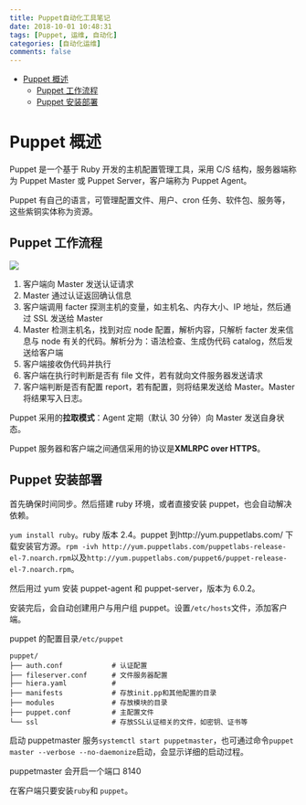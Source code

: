 ```yaml
---
title: Puppet自动化工具笔记
date: 2018-10-01 10:48:31
tags: [Puppet, 运维, 自动化]
categories: [自动化运维]
comments: false
---
```


- [Puppet 概述](#puppet-概述)
  - [Puppet 工作流程](#puppet-工作流程)
  - [Puppet 安装部署](#puppet-安装部署)

<!--more-->

# Puppet 概述

Puppet 是一个基于 Ruby 开发的主机配置管理工具，采用 C/S 结构，服务器端称为 Puppet Master 或 Puppet Server，客户端称为 Puppet Agent。

Puppet 有自己的语言，可管理配置文件、用户、cron 任务、软件包、服务等，这些紫铜实体称为资源。

## Puppet 工作流程

![](https://cdn.jsdelivr.net/gh/serchaofan/picBed/blog/202203120103550.png)

1. 客户端向 Master 发送认证请求
2. Master 通过认证返回确认信息
3. 客户端调用 facter 探测主机的变量，如主机名、内存大小、IP 地址，然后通过 SSL 发送给 Master
4. Master 检测主机名，找到对应 node 配置，解析内容，只解析 facter 发来信息与 node 有关的代码。解析分为：语法检查、生成伪代码 catalog，然后发送给客户端
5. 客户端接收伪代码并执行
6. 客户端在执行时判断是否有 file 文件，若有就向文件服务器发送请求
7. 客户端判断是否有配置 report，若有配置，则将结果发送给 Master。Master 将结果写入日志。

Puppet 采用的**拉取模式**：Agent 定期（默认 30 分钟）向 Master 发送自身状态。

Puppet 服务器和客户端之间通信采用的协议是**XMLRPC over HTTPS**。

## Puppet 安装部署

首先确保时间同步。然后搭建 ruby 环境，或者直接安装 puppet，也会自动解决依赖。

`yum install ruby`。ruby 版本 2.4。puppet 到http://yum.puppetlabs.com/ 下载安装官方源。`rpm -ivh http://yum.puppetlabs.com/puppetlabs-release-el-7.noarch.rpm`以及`http://yum.puppetlabs.com/puppet6/puppet-release-el-7.noarch.rpm`。

然后用过 yum 安装 puppet-agent 和 puppet-server，版本为 6.0.2。

安装完后，会自动创建用户与用户组 puppet。设置`/etc/hosts`文件，添加客户端。

puppet 的配置目录`/etc/puppet`

```
puppet/
├── auth.conf            # 认证配置
├── fileserver.conf      # 文件服务器配置
├── hiera.yaml           #
├── manifests            # 存放init.pp和其他配置的目录
├── modules              # 存放模块的目录
├── puppet.conf          # 主配置文件
└── ssl                  # 存放SSL认证相关的文件，如密钥、证书等
```

启动 puppetmaster 服务`systemctl start puppetmaster`，也可通过命令`puppet master --verbose --no-daemonize`启动，会显示详细的启动过程。

puppetmaster 会开启一个端口 8140

在客户端只要安装`ruby`和 `puppet`。

